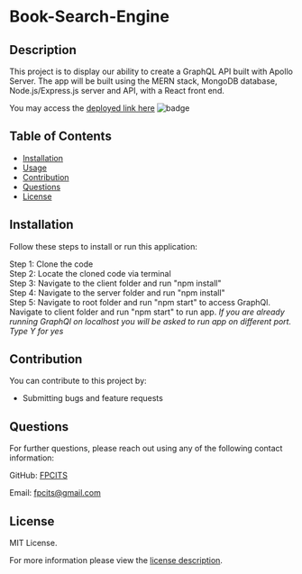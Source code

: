 # Book-Search-Engine

## Description

This project is to display our ability to create a GraphQL API built with Apollo Server. The app will be built using the MERN stack, MongoDB database, Node.js/Express.js server and API, with a React front end. 

You may access the [deployed link here]()
![badge](https://img.shields.io/badge/license-MITLicense-brightorange)


## Table of Contents
  - [Installation](#installation)
  - [Usage](#usage)
  - [Contribution](#contribution)
  - [Questions](#questions)
  - [License](#license)
    
    
## Installation
    
  Follow these steps to install or run this application:

 Step 1: Clone the code <br>
 Step 2: Locate the cloned code via terminal <br>
 Step 3: Navigate to the client folder and run "npm install" <br>
 Step 4: Navigate to the server folder and run "npm install"
 <br>
 Step 5: Navigate to root folder and run "npm start" to access GraphQl. 
 Navigate to client folder and run "npm start" to run app. *If you are already running GraphQl on localhost you will be asked to run app on different port. Type Y for yes*

      
## Contribution

You can contribute to this project by:
- Submitting bugs and feature requests
      
## Questions
      
  For further questions, please reach out using any of the following contact information:
  
  GitHub: [FPCITS](https://github.com/FPCITS)

  Email: [fpcits@gmail.com](mailto:fpcits@gmail.com)
    
## License

      
  MIT License.
      
  For more information please view the [license description](https://choosealicense.com/licenses/mit/).